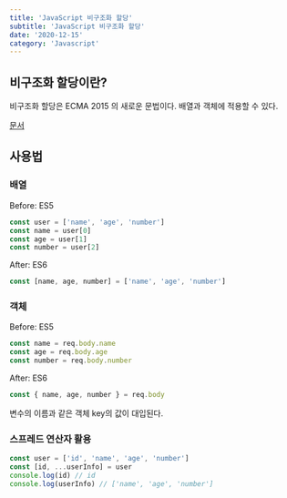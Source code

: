 ```yaml
---
title: 'JavaScript 비구조화 할당'
subtitle: 'JavaScript 비구조화 할당'
date: '2020-12-15'
category: 'Javascript'
---
```


## 비구조화 할당이란?

비구조화 할당은 ECMA 2015 의 새로운 문법이다.
배열과 객체에 적용할 수 있다.

[문서](https://developer.mozilla.org/ko/docs/Web/JavaScript/Reference/Operators/Destructuring_assignment)

## 사용법

### 배열

Before: ES5

```js
const user = ['name', 'age', 'number']
const name = user[0]
const age = user[1]
const number = user[2]
```

After: ES6

```js
const [name, age, number] = ['name', 'age', 'number']
```

### 객체

Before: ES5

```js
const name = req.body.name
const age = req.body.age
const number = req.body.number
```

After: ES6

```js
const { name, age, number } = req.body
```

변수의 이름과 같은 객체 key의 값이 대입된다.

### 스프레드 연산자 활용

```js
const user = ['id', 'name', 'age', 'number']
const [id, ...userInfo] = user
console.log(id) // id
console.log(userInfo) // ['name', 'age', 'number']
```

